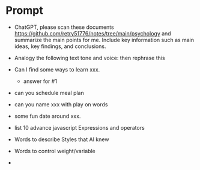 # Prompt
- ChatGPT, please scan these documents https://github.com/retry51776/notes/tree/main/psychology and summarize the main points for me. Include key information such as main ideas, key findings, and conclusions.

- Analogy the following text tone and voice: then rephrase this

- Can I find some ways to learn xxx. 
  - answer for #1

- can you schedule meal plan 
- can you name xxx with play on words
- some fun date around xxx.
- list 10 advance javascript Expressions and operators


- Words to describe Styles that AI knew
- Words to control weight/variable
- 